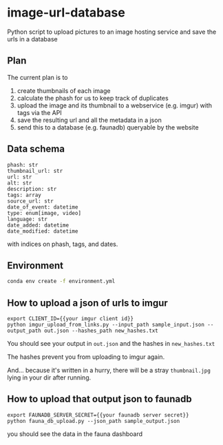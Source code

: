 # image-url-database
Python script to upload pictures to an image hosting service and save the urls in a database

## Plan
The current plan is to
1. create thumbnails of each image
1. calculate the phash for us to keep track of duplicates
1. upload the image and its thumbnail to a webservice (e.g. imgur) with tags via the API
1. save the resulting url and all the metadata in a json
1. send this to a database (e.g. faunadb) queryable by the website

## Data schema
```
phash: str
thumbnail_url: str
url: str
alt: str
description: str
tags: array
source_url: str
date_of_event: datetime
type: enum[image, video]
language: str
date_added: datetime
date_modified: datetime
```

with indices on phash, tags, and dates.

## Environment
```bash
conda env create -f environment.yml
```

## How to upload a json of urls to imgur
```commandline
export CLIENT_ID={{your imgur client id}}
python imgur_upload_from_links.py --input_path sample_input.json --output_path out.json --hashes_path new_hashes.txt
```
You should see your output in `out.json` and the hashes in `new_hashes.txt`

The hashes prevent you from uploading to imgur again. 

And... because it's written in a hurry, there will be a stray `thumbnail.jpg` lying in your dir after running. 

## How to upload that output json to faunadb
```commandline
export FAUNADB_SERVER_SECRET={{your faunadb server secret}}
python fauna_db_upload.py --json_path sample_output.json
```
you should see the data in the fauna dashboard